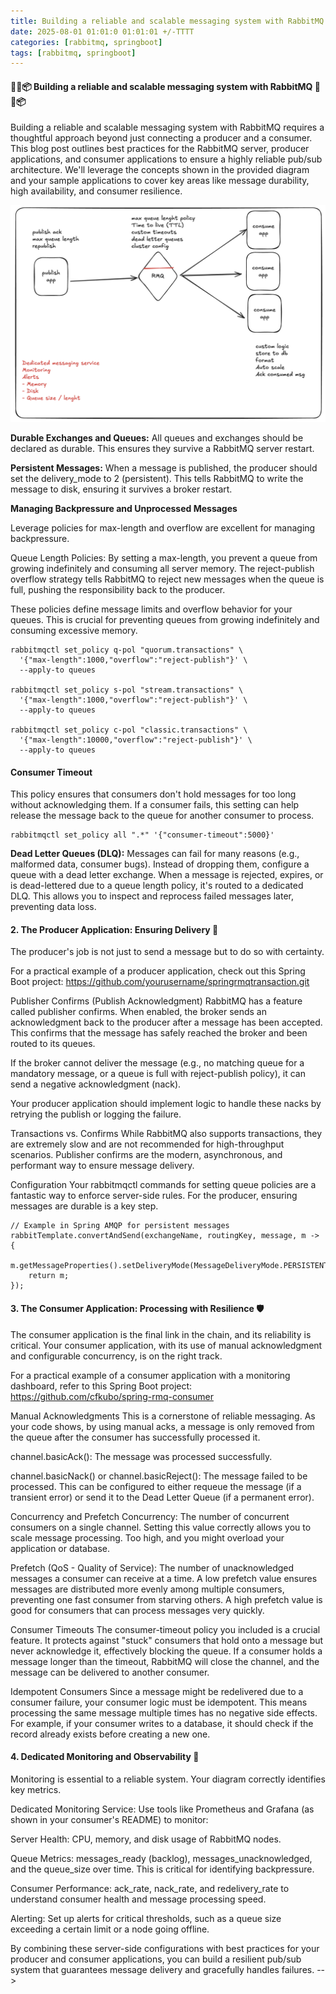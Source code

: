 ```yaml
---
title: Building a reliable and scalable messaging system with RabbitMQ 🐰
date: 2025-08-01 01:01:0 01:01:01 +/-TTTT
categories: [rabbitmq, springboot]
tags: [rabbitmq, springboot]
---
```


#### 🚀🐰📦 Building a reliable and scalable messaging system with RabbitMQ 🚀🐰📦 

Building a reliable and scalable messaging system with RabbitMQ requires a thoughtful approach beyond just connecting a producer and a consumer. This blog post outlines best practices for the RabbitMQ server, producer applications, and consumer applications to ensure a highly reliable pub/sub architecture. We'll leverage the concepts shown in the provided diagram and your sample applications to cover key areas like message durability, high availability, and consumer resilience.

![pub-sub](/static/pub-sub.png)

<!-- 
#### 1. The RabbitMQ Server: Your Messaging Backbone ⚙️
The RabbitMQ server isn't just a simple message broker; it's a powerful tool that needs careful configuration to guarantee message delivery.

**High Availability and Durability**
For production environments, a single RabbitMQ node is a single point of failure. To ensure high availability and prevent data loss, you must set up a RabbitMQ cluster. A cluster replicates queues and data across multiple nodes.

**Quorum Queues:** This is the recommended queue type for reliability. Quorum queues use the Raft consensus algorithm to ensure data is replicated to a majority of nodes before an acknowledgment is sent. This prevents data loss even if a minority of nodes fail. Your quorum.transactions example is a great start.

<!-- Classic Mirrored Queues: An older method of achieving high availability. While they work, they have performance overhead and are generally superseded by Quorum Queues. -->

**Durable Exchanges and Queues:** All queues and exchanges should be declared as durable. This ensures they survive a RabbitMQ server restart.

**Persistent Messages:** When a message is published, the producer should set the delivery_mode to 2 (persistent). This tells RabbitMQ to write the message to disk, ensuring it survives a broker restart.

**Managing Backpressure and Unprocessed Messages**

Leverage policies for max-length and overflow are excellent for managing backpressure.

Queue Length Policies: By setting a max-length, you prevent a queue from growing indefinitely and consuming all server memory. The reject-publish overflow strategy tells RabbitMQ to reject new messages when the queue is full, pushing the responsibility back to the producer.

These policies define message limits and overflow behavior for your queues. This is crucial for preventing queues from growing indefinitely and consuming excessive memory.

```
rabbitmqctl set_policy q-pol "quorum.transactions" \
  '{"max-length":1000,"overflow":"reject-publish"}' \
  --apply-to queues

rabbitmqctl set_policy s-pol "stream.transactions" \
  '{"max-length":1000,"overflow":"reject-publish"}' \
  --apply-to queues

rabbitmqctl set_policy c-pol "classic.transactions" \
  '{"max-length":10000,"overflow":"reject-publish"}' \
  --apply-to queues
```

#### Consumer Timeout

This policy ensures that consumers don't hold messages for too long without acknowledging them. If a consumer fails, this setting can help release the message back to the queue for another consumer to process.

```
rabbitmqctl set_policy all ".*" '{"consumer-timeout":5000}'
```


**Dead Letter Queues (DLQ):** Messages can fail for many reasons (e.g., malformed data, consumer bugs). Instead of dropping them, configure a queue with a dead letter exchange. When a message is rejected, expires, or is dead-lettered due to a queue length policy, it's routed to a dedicated DLQ. This allows you to inspect and reprocess failed messages later, preventing data loss.

#### 2. The Producer Application: Ensuring Delivery 🤝
The producer's job is not just to send a message but to do so with certainty.

For a practical example of a producer application, check out this Spring Boot project: https://github.com/yourusername/springrmqtransaction.git

Publisher Confirms (Publish Acknowledgment)
RabbitMQ has a feature called publisher confirms. When enabled, the broker sends an acknowledgment back to the producer after a message has been accepted. This confirms that the message has safely reached the broker and been routed to its queues.

If the broker cannot deliver the message (e.g., no matching queue for a mandatory message, or a queue is full with reject-publish policy), it can send a negative acknowledgment (nack).

Your producer application should implement logic to handle these nacks by retrying the publish or logging the failure.

Transactions vs. Confirms
While RabbitMQ also supports transactions, they are extremely slow and are not recommended for high-throughput scenarios. Publisher confirms are the modern, asynchronous, and performant way to ensure message delivery.

Configuration
Your rabbitmqctl commands for setting queue policies are a fantastic way to enforce server-side rules. For the producer, ensuring messages are durable is a key step.


```
// Example in Spring AMQP for persistent messages
rabbitTemplate.convertAndSend(exchangeName, routingKey, message, m -> {
    m.getMessageProperties().setDeliveryMode(MessageDeliveryMode.PERSISTENT);
    return m;
});
```

#### 3. The Consumer Application: Processing with Resilience 🛡️
The consumer application is the final link in the chain, and its reliability is critical. Your consumer application, with its use of manual acknowledgment and configurable concurrency, is on the right track.

For a practical example of a consumer application with a monitoring dashboard, refer to this Spring Boot project: https://github.com/cfkubo/spring-rmq-consumer

Manual Acknowledgments
This is a cornerstone of reliable messaging. As your code shows, by using manual acks, a message is only removed from the queue after the consumer has successfully processed it.

channel.basicAck(): The message was processed successfully.

channel.basicNack() or channel.basicReject(): The message failed to be processed. This can be configured to either requeue the message (if a transient error) or send it to the Dead Letter Queue (if a permanent error).

Concurrency and Prefetch
Concurrency: The number of concurrent consumers on a single channel. Setting this value correctly allows you to scale message processing. Too high, and you might overload your application or database.

Prefetch (QoS - Quality of Service): The number of unacknowledged messages a consumer can receive at a time. A low prefetch value ensures messages are distributed more evenly among multiple consumers, preventing one fast consumer from starving others. A high prefetch value is good for consumers that can process messages very quickly.

Consumer Timeouts
The consumer-timeout policy you included is a crucial feature. It protects against "stuck" consumers that hold onto a message but never acknowledge it, effectively blocking the queue. If a consumer holds a message longer than the timeout, RabbitMQ will close the channel, and the message can be delivered to another consumer.

Idempotent Consumers
Since a message might be redelivered due to a consumer failure, your consumer logic must be idempotent. This means processing the same message multiple times has no negative side effects. For example, if your consumer writes to a database, it should check if the record already exists before creating a new one.

#### 4. Dedicated Monitoring and Observability 🔭
Monitoring is essential to a reliable system. Your diagram correctly identifies key metrics.

Dedicated Monitoring Service: Use tools like Prometheus and Grafana (as shown in your consumer's README) to monitor:

Server Health: CPU, memory, and disk usage of RabbitMQ nodes.

Queue Metrics: messages_ready (backlog), messages_unacknowledged, and the queue_size over time. This is critical for identifying backpressure.

Consumer Performance: ack_rate, nack_rate, and redelivery_rate to understand consumer health and message processing speed.

Alerting: Set up alerts for critical thresholds, such as a queue size exceeding a certain limit or a node going offline.

By combining these server-side configurations with best practices for your producer and consumer applications, you can build a resilient pub/sub system that guarantees message delivery and gracefully handles failures. -->